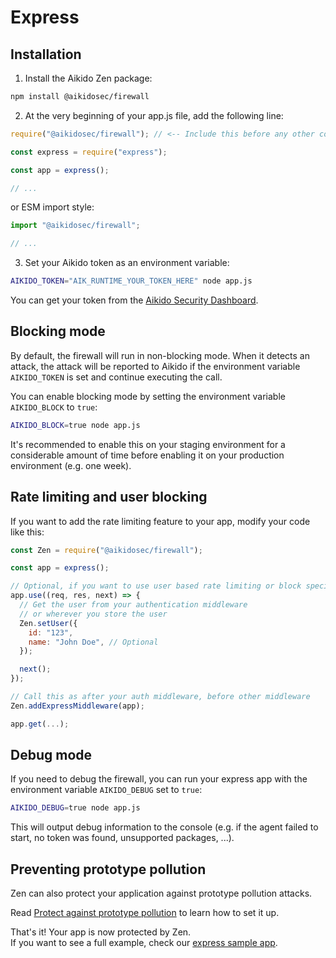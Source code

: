 # Express

## Installation

1. Install the Aikido Zen package:
```sh
npm install @aikidosec/firewall
```

2. At the very beginning of your app.js file, add the following line:

```js
require("@aikidosec/firewall"); // <-- Include this before any other code or imports

const express = require("express");

const app = express();

// ...
```

or ESM import style:

```js
import "@aikidosec/firewall";

// ...
```

3. Set your Aikido token as an environment variable:
```sh
AIKIDO_TOKEN="AIK_RUNTIME_YOUR_TOKEN_HERE" node app.js
```

You can get your token from the [Aikido Security Dashboard](https://help.aikido.dev/doc/creating-an-aikido-zen-firewall-token/doc6vRJNzC4u).

## Blocking mode

By default, the firewall will run in non-blocking mode. When it detects an attack, the attack will be reported to Aikido if the environment variable `AIKIDO_TOKEN` is set and continue executing the call.

You can enable blocking mode by setting the environment variable `AIKIDO_BLOCK` to `true`:

```sh
AIKIDO_BLOCK=true node app.js
```

It's recommended to enable this on your staging environment for a considerable amount of time before enabling it on your production environment (e.g. one week).

## Rate limiting and user blocking

If you want to add the rate limiting feature to your app, modify your code like this:

```js
const Zen = require("@aikidosec/firewall");

const app = express();

// Optional, if you want to use user based rate limiting or block specific users
app.use((req, res, next) => {
  // Get the user from your authentication middleware
  // or wherever you store the user
  Zen.setUser({
    id: "123",
    name: "John Doe", // Optional
  });

  next();
});

// Call this as after your auth middleware, before other middleware
Zen.addExpressMiddleware(app);

app.get(...);
```

## Debug mode

If you need to debug the firewall, you can run your express app with the environment variable `AIKIDO_DEBUG` set to `true`:

```sh
AIKIDO_DEBUG=true node app.js
```

This will output debug information to the console (e.g. if the agent failed to start, no token was found, unsupported packages, ...).

## Preventing prototype pollution

Zen can also protect your application against prototype pollution attacks.

Read [Protect against prototype pollution](./prototype-pollution.md) to learn how to set it up.

That's it! Your app is now protected by Zen.  
If you want to see a full example, check our [express sample app](../sample-apps/express-mongodb).
